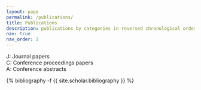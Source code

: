 ```yaml
---
layout: page
permalink: /publications/
title: Publications
description: publications by categories in reversed chronological order. 
nav: true
nav_order: 2
---
```

<!-- _pages/publications.md -->
J: Journal papers <br>
C: Conference proceedings papers <br>
A: Conference abstracts <br>
<div class="publications">

{% bibliography -f {{ site.scholar.bibliography }} %}

</div>
